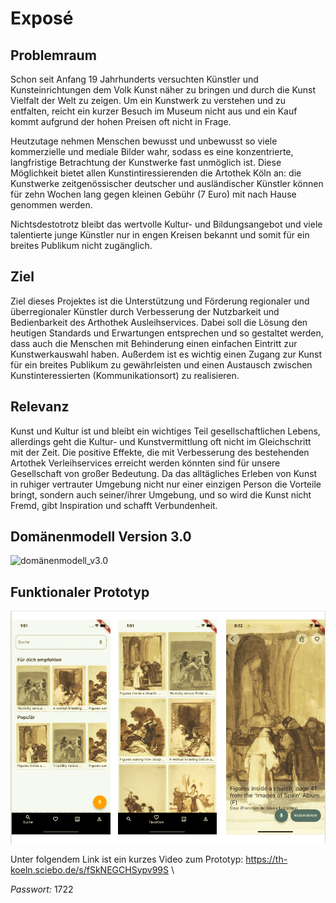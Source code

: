 # Exposé

## Problemraum
Schon seit Anfang 19 Jahrhunderts versuchten Künstler und Kunsteinrichtungen dem Volk
Kunst näher zu bringen und durch die Kunst Vielfalt der Welt zu zeigen. Um ein Kunstwerk zu verstehen und zu entfalten, reicht ein kurzer Besuch im Museum nicht aus und ein Kauf kommt aufgrund der hohen Preisen oft nicht in Frage. 

Heutzutage nehmen Menschen bewusst und unbewusst so viele kommerzielle und mediale Bilder wahr, sodass es eine konzentrierte, langfristige Betrachtung der Kunstwerke fast unmöglich ist.  Diese Möglichkeit bietet allen Kunstintiressierenden die Artothek Köln an: die Kunstwerke zeitgenössischer deutscher und ausländischer Künstler können für zehn Wochen lang gegen kleinen Gebühr (7 Euro) mit nach Hause genommen werden. 

Nichtsdestotrotz bleibt das wertvolle Kultur- und Bildungsangebot und viele talentierte junge Künstler nur in engen Kreisen bekannt und somit für ein breites Publikum nicht zugänglich.


## Ziel
Ziel dieses Projektes ist die Unterstützung und Förderung regionaler und überregionaler Künstler durch Verbesserung der Nutzbarkeit und Bedienbarkeit des Arthothek Ausleihservices. Dabei soll die Lösung den heutigen Standards und Erwartungen entsprechen und so gestaltet werden, dass auch die Menschen mit Behinderung einen einfachen Eintritt zur Kunstwerkauswahl haben. Außerdem ist es wichtig einen Zugang zur Kunst für ein breites Publikum zu gewährleisten und einen Austausch zwischen Kunstinteressierten (Kommunikationsort) zu realisieren.


## Relevanz
Kunst und Kultur ist und bleibt ein wichtiges Teil gesellschaftlichen Lebens, allerdings geht die Kultur- und Kunstvermittlung oft nicht im Gleichschritt mit der Zeit. Die positive Effekte, die mit Verbesserung des bestehenden Artothek Verleihservices erreicht werden könnten sind für unsere Gesellschaft von großer Bedeutung.  Da das alltägliches Erleben von Kunst in ruhiger vertrauter Umgebung nicht nur einer einzigen Person die Vorteile bringt, sondern auch seiner/ihrer Umgebung, und so wird die Kunst nicht Fremd, gibt Inspiration und schafft Verbundenheit. 

## Domänenmodell Version 3.0

![domänenmodell_v3.0](https://github.com/JJJS777/EPWS2122KwintSchiller/blob/main/Artefakte/Untitled%20Diagram-Dom%C3%A4nenmodell_v3.0.drawio.png "Domänenmodell_v3.0")

## **Funktionaler Prototyp**

![FP](https://github.com/JJJS777/EPWS2122KwintSchiller/blob/main/Artefakte/Zusammenfassung%20Screenshots.png "Funktionaler Prototyp")


 Unter folgendem Link ist ein kurzes Video zum Prototyp: https://th-koeln.sciebo.de/s/fSkNEGCHSypv99S \
 
_Passwort:_ 1722
